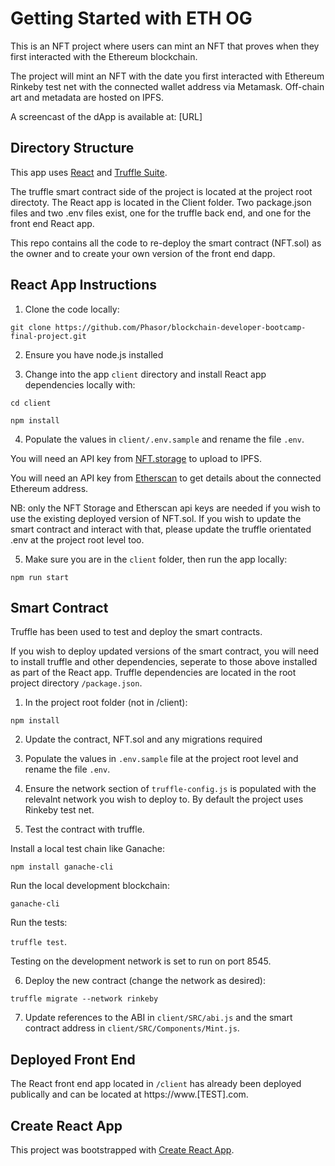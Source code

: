 # Getting Started with ETH OG

This is an NFT project where users can mint an NFT that proves when they first interacted with the Ethereum blockchain.

The project will mint an NFT with the date you first interacted with Ethereum Rinkeby test net with the connected wallet address via Metamask. Off-chain art and metadata are hosted on IPFS.

A screencast of the dApp is available at: [URL]

## Directory Structure

This app uses [React](https://reactjs.org/) and [Truffle Suite](https://trufflesuite.com/).

The truffle smart contract side of the project is located at the project root directoty. The React app is located in the Client folder. Two package.json files and two .env files exist, one for the truffle back end, and one for the front end React app.

This repo contains all the code to re-deploy the smart contract (NFT.sol) as the owner and to create your own version of the front end dapp.

## React App Instructions

1. Clone the code locally: 

`git clone https://github.com/Phasor/blockchain-developer-bootcamp-final-project.git`

2. Ensure you have node.js installed

3. Change into the app `client` directory and install React app dependencies locally with:

`cd client`

`npm install`

4. Populate the values in `client/.env.sample` and rename the file `.env`. 

You will need an API key from [NFT.storage](https://nft.storage/) to upload to IPFS.

You will need an API key from [Etherscan](https://etherscan.io/apis) to get details about the connected Ethereum address.

NB: only the NFT Storage and Etherscan api keys are needed if you wish to use the existing deployed version of NFT.sol. If you wish to update the smart contract and interact with that, please update the truffle orientated .env at the project root level too.

5. Make sure you are in the `client` folder, then run the app locally:

`npm run start`

## Smart Contract

Truffle has been used to test and deploy the smart contracts. 

If you wish to deploy updated versions of the smart contract, you will need to install truffle and other dependencies, seperate to those above installed as part of the React app. Truffle dependencies are located in the root project directory `/package.json`.

1. In the project root folder (not in /client):

`npm install`

2. Update the contract, NFT.sol and any migrations required

3. Populate the values in `.env.sample` file at the project root level and rename the file `.env`. 

4. Ensure the network section of `truffle-config.js` is populated with the relevalnt network you wish to deploy to. By default the project uses Rinkeby test net.

5. Test the contract with truffle.

Install a local test chain like Ganache:

`npm install ganache-cli`

Run the local development blockchain:

`ganache-cli`

Run the tests:

 `truffle test`. 

Testing on the development network is set to run on port 8545.

6. Deploy the new contract (change the network as desired):

 `truffle migrate --network rinkeby`

7. Update references to the ABI in `client/SRC/abi.js` and the smart contract address in `client/SRC/Components/Mint.js`.

## Deployed Front End

The React front end app located in `/client` has already been deployed publically and can be located at https://www.[TEST].com.

## Create React App

This project was bootstrapped with [Create React App](https://github.com/facebook/create-react-app).
